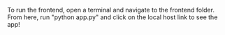 To run the frontend, open a terminal and navigate to the frontend folder. From here, run "python app.py" and click on the local host link to see the app!
